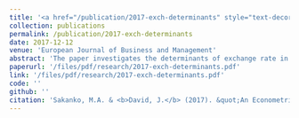 ```yaml
---
title: '<a href="/publication/2017-exch-determinants" style="text-decoration:none;">An econometrics analysis of the determinants of exchange rate in Nigeria (1980-2016)</a>'
collection: publications
permalink: /publication/2017-exch-determinants
date: 2017-12-12
venue: 'European Journal of Business and Management'
abstract: 'The paper investigates the determinants of exchange rate in Nigeria using times series data ranging from 1980 to 2016 and employing the Vector Error Correction Mechanism (VECM) to separate the long-run determinants of exchange rate from its short-run determinants. The result from the dynamic model reveals that changes in domestic price level, interest rate differentials, trade openness, government purchases of tradable and non-tradable goods and capital inflow are the major long-run determinants of exchange rate in Nigeria while changes in the domestic price level, interest rate differentials and capital inflow are the major short-run determinants of exchange rate in Nigeria. The study recommended the actions of the monetary authorities towards the maintenance of relative low and stable price level, interest rate capable of attracting foreign investors and the design and implementation of trade policies which tend to increase the inflow of capital from abroad.'
paperurl: '/files/pdf/research/2017-exch-determinants.pdf'
link: '/files/pdf/research/2017-exch-determinants.pdf'
code: ''
github: ''
citation: 'Sakanko, M.A. & <b>David, J.</b> (2017). &quot;An Econometrics Analysis of the Determinants of Exchange Rate in Nigeria (1980-2016).&quot; <i>European Journal of Business and Management</i>, <i>9</i>(34), 22-29.'
---
```

